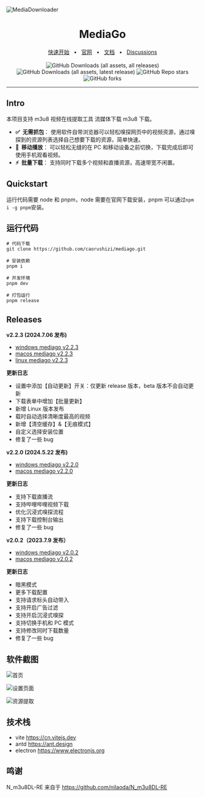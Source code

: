 <img src="https://socialify.git.ci/caorushizi/mediago/image?font=Inter&forks=1&issues=1&language=1&name=1&owner=1&pattern=Circuit%20Board&pulls=1&stargazers=1&theme=Auto" alt="MediaDownloader"/>

<div align="center">
  <h1>MediaGo</h1>
  <a href="https://downloader.caorushizi.cn/guides.html?form=github">快速开始</a>
  <span>&nbsp;&nbsp;•&nbsp;&nbsp;</span>
  <a href="https://downloader.caorushizi.cn?form=github">官网</a>
  <span>&nbsp;&nbsp;•&nbsp;&nbsp;</span>
  <a href="https://downloader.caorushizi.cn/documents.html?form=github">文档</a>
  <span>&nbsp;&nbsp;•&nbsp;&nbsp;</span>
  <a href="https://github.com/caorushizi/mediago/discussions">Discussions</a>
  <br>
  <br>

  <img alt="GitHub Downloads (all assets, all releases)" src="https://img.shields.io/github/downloads/caorushizi/mediago/total">
  <img alt="GitHub Downloads (all assets, latest release)" src="https://img.shields.io/github/downloads/caorushizi/mediago/latest/total">
  <img alt="GitHub Repo stars" src="https://img.shields.io/github/stars/caorushizi/mediago">
  <img alt="GitHub forks" src="https://img.shields.io/github/forks/caorushizi/mediago">

  <hr />
</div>

## Intro

本项目支持 m3u8 视频在线提取工具 流媒体下载 m3u8 下载。

- **✅&nbsp; 无需抓包**： 使用软件自带浏览器可以轻松嗅探网页中的视频资源，通过嗅探到的资源列表选择自己想要下载的资源，简单快速。
- **📱&nbsp; 移动播放**： 可以轻松无缝的在 PC 和移动设备之前切换，下载完成后即可使用手机观看视频。
- **⚡️&nbsp; 批量下载**： 支持同时下载多个视频和直播资源，高速带宽不闲置。

## Quickstart

运行代码需要 node 和 pnpm，node 需要在官网下载安装，pnpm 可以通过`npm i -g pnpm`安装。

## 运行代码

```shell
# 代码下载
git clone https://github.com/caorushizi/mediago.git

# 安装依赖
pnpm i

# 开发环境
pnpm dev

# 打包运行
pnpm release
```

## Releases
**v2.2.3 (2024.7.06 发布)**

- [windows mediago v2.2.3](https://github.com/caorushizi/mediago/releases/download/v2.2.3/mediago-setup-x64-2.2.3.exe)
- [macos mediago v2.2.3](https://github.com/caorushizi/mediago/releases/download/v2.2.3/mediago-setup-x64-2.2.3.dmg)
- [linux mediago v2.2.3](https://github.com/caorushizi/mediago/releases/download/v2.2.3/mediago-setup-arm64-2.2.3.dmg)

**更新日志**

- 设置中添加【自动更新】开关：仅更新 release 版本，beta 版本不会自动更新
- 下载表单中增加【批量更新】
- 新增 Linux 版本发布
- 载时自动选择清晰度最高的视频
- 新增【清空缓存】&【无痕模式】
- 自定义选择安装位置
- 修复了一些 bug

**v2.2.0 (2024.5.22 发布)**

- [windows mediago v2.2.0](https://github.com/caorushizi/mediago/releases/download/v2.2.0/mediago-setup-2.2.0.exe)
- [macos mediago v2.2.0](https://github.com/caorushizi/mediago/releases/download/v2.2.0/mediago-setup-2.2.0.dmg)

**更新日志**

- 支持下载直播流
- 支持哔哩哔哩视频下载
- 优化沉浸式嗅探流程
- 支持下载控制台输出
- 修复了一些 bug

**v2.0.2（2023.7.9 发布）**

- [windows mediago v2.0.2](https://github.com/caorushizi/mediago/releases/download/v2.0.2/media-downloader-setup-2.0.2.exe)
- [macos mediago v2.0.2](https://github.com/caorushizi/mediago/releases/download/v2.0.2/media-downloader-setup-2.0.2.dmg)

**更新日志**

- 暗黑模式
- 更多下载配置
- 支持请求标头自动带入
- 支持开启广告过滤
- 支持开启沉浸式嗅探
- 支持切换手机和 PC 模式
- 支持修改同时下载数量
- 修复了一些 bug

## 软件截图

![首页](https://static.ziying.site/v2.0.3-beta-home.png)

![设置页面](https://static.ziying.site/v2.0.3-beta-settings.png)

![资源提取](https://static.ziying.site/v2.0.3-beta-extract.png)

## 技术栈

- vite <https://cn.vitejs.dev>
- antd <https://ant.design>
- electron <https://www.electronjs.org>

## 鸣谢

N_m3u8DL-RE 来自于 <https://github.com/nilaoda/N_m3u8DL-RE>
